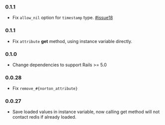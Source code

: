 ### 0.1.1

- Fix `allow_nil` option for `timestamp` type. [#issue18](https://github.com/jianshucom/norton/issues/18)

### 0.1.1

- Fix `attribute` **get** method, using instance variable directly.

### 0.1.0

- Change dependencies to support Rails >= 5.0

### 0.0.28

- Fix `remove_#{norton_attribute}`

### 0.0.27

- Save loaded values in instance variable, now calling get method will not contact redis if already loaded.
